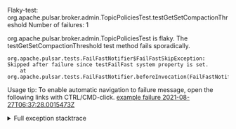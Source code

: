         
Flaky-test: org.apache.pulsar.broker.admin.TopicPoliciesTest.testGetSetCompactionThreshold
Number of failures: 1

org.apache.pulsar.broker.admin.TopicPoliciesTest is flaky. The testGetSetCompactionThreshold test method fails sporadically.

```
org.apache.pulsar.tests.FailFastNotifier$FailFastSkipException: Skipped after failure since testFailFast system property is set.
	at org.apache.pulsar.tests.FailFastNotifier.beforeInvocation(FailFastNotifier.java:88)

```

Usage tip: To enable automatic navigation to failure message, open the following links with CTRL/CMD-click.
[example failure 2021-08-27T06:37:28.0015473Z](https://github.com/apache/pulsar/runs/3440411059?check_suite_focus=true#step:9:1219)


<details>
<summary>Full exception stacktrace</summary>
<code><pre>
org.apache.pulsar.tests.FailFastNotifier$FailFastSkipException: Skipped after failure since testFailFast system property is set.
	at org.apache.pulsar.tests.FailFastNotifier.beforeInvocation(FailFastNotifier.java:88)

</pre></code>
</details>

